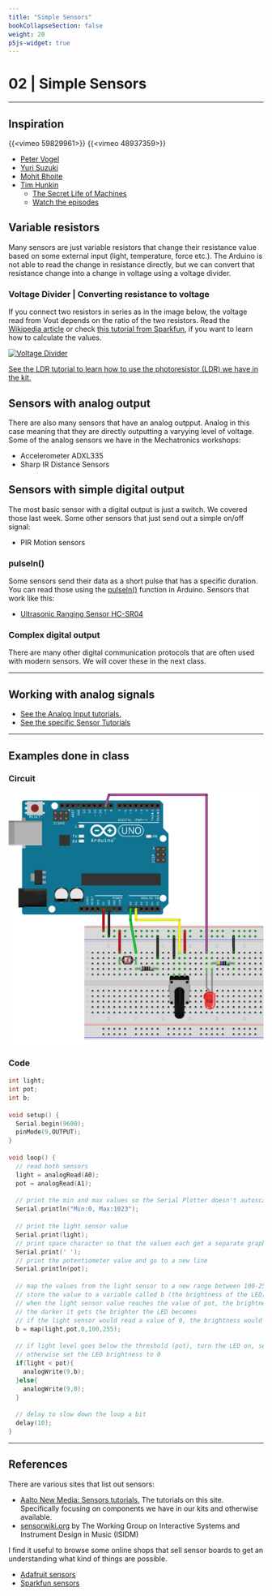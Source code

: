```yaml
---
title: "Simple Sensors"
bookCollapseSection: false
weight: 20
p5js-widget: true
---
```


# 02 | Simple Sensors

---

## Inspiration

{{<vimeo 59829961>}}
{{<vimeo 48937359>}}

- [Peter Vogel](http://vogelexhibition.weebly.com/)
- [Yuri Suzuki](https://www.yurisuzuki.com/)
- [Mohit Bhoite](https://www.bhoite.com/sculptures/)
- [Tim Hunkin](https://www.timhunkin.com/)
  - [The Secret Life of Machines](https://www.secretlifeofmachines.com/)
  - [Watch the episodes](https://www.exploratorium.edu/ronh/SLOM/)

## Variable resistors

Many sensors are just variable resistors that change their resistance value based on some external input (light, temperature, force etc.). The Arduino is not able to read the change in resistance directly, but we can convert that resistance change into a change in voltage using a voltage divider.

### Voltage Divider | Converting resistance to voltage

If you connect two resistors in series as in the image below, the voltage read from Vout depends on the ratio of the two resistors. Read the [Wikipedia article](https://en.wikipedia.org/wiki/Voltage_divider) or check [this tutorial from Sparkfun](https://learn.sparkfun.com/tutorials/voltage-dividers/all), if you want to learn how to calculate the values.

[![Voltage Divider](/images/tutorials/electronics/voltage-divider.jpg)](/images/tutorials/electronics/voltage-divider.jpg)

[See the LDR tutorial to learn how to use the photoresistor (LDR) we have in the kit.](../../../../tutorials/arduino-and-electronics/sensors/light-ldr/)

## Sensors with analog output

There are also many sensors that have an analog outpput. Analog in this case meaning that they are directly outputting a varyying level of voltage. Some of the analog sensors we have in the Mechatronics workshops:

- Accelerometer ADXL335
- Sharp IR Distance Sensors

## Sensors with simple digital output

The most basic sensor with a digital output is just a switch. We covered those last week. Some other sensors that just send out a simple on/off signal:

- PIR Motion sensors

### pulseIn()

Some sensors send their data as a short pulse that has a specific duration. You can read those using the [pulseIn()](https://www.arduino.cc/reference/en/language/functions/advanced-io/pulsein/) function in Arduino. Sensors that work like this:

- [Ultrasonic Ranging Sensor HC-SR04](../../../../tutorials/arduino-and-electronics/sensors/distance-ultrasonic-hc-sr04/)

### Complex digital output

There are many other digital communication protocols that are often used with modern sensors. We will cover these in the next class.

---

## Working with analog signals

- [See the Analog Input tutorials.](../../../../tutorials/arduino-and-electronics/arduino/)
- [See the specific Sensor Tutorials](../../../../tutorials/arduino-and-electronics/sensors/)

---

## Examples done in class

### Circuit

[![Example Breadboard image](./img/example-bb.png)](./img/example-bb.png)

### Code

```c
int light;
int pot;
int b;

void setup() {
  Serial.begin(9600);
  pinMode(9,OUTPUT);
}

void loop() {
  // read both sensors
  light = analogRead(A0);
  pot = analogRead(A1);

  // print the min and max values so the Serial Plotter doesn't autoscale. Go to a new line.
  Serial.println("Min:0, Max:1023");

  // print the light sensor value
  Serial.print(light);
  // print space character so that the values each get a separate graph in the plotter
  Serial.print(' ');
  // print the potentiometer value and go to a new line
  Serial.println(pot);

  // map the values from the light sensor to a new range between 100-255
  // store the value to a variable called b (the brightness of the LED)
  // when the light sensor value reaches the value of pot, the brightness of the LED will be 100
  // the darker it gets the brighter the LED becomes
  // if the light sensor would read a value of 0, the brightness would be 255
  b = map(light,pot,0,100,255);

  // if light level goes below the threshold (pot), turn the LED on, set brightness to b
  // otherwise set the LED brightness to 0
  if(light < pot){ 
    analogWrite(9,b);
  }else{
    analogWrite(9,0);
  }

  // delay to slow down the loop a bit
  delay(10);
}
```

---

## References

There are various sites that list out sensors:

- [Aalto New Media: Sensors tutorials.](../../../../tutorials/arduino-and-electronics/sensors/) The tutorials on this site. Specifically focusing on components we have in our kits and otherwise available.
- [sensorwiki.org](https://sensorwiki.org/) by The Working Group on Interactive Systems and Instrument Design in Music (ISIDM)

I find it useful to browse some online shops that sell sensor boards to get an understanding what kind of things are possible. 

- [Adafruit sensors](https://www.adafruit.com/category/35)
- [Sparkfun sensors](https://www.sparkfun.com/categories/23)

